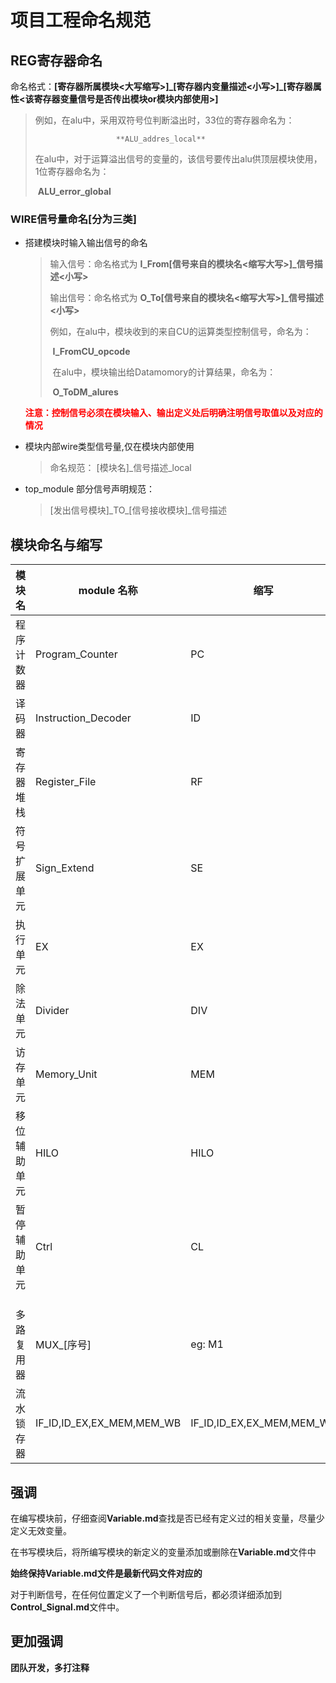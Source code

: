 # 项目工程命名规范

<!--Zarror_Wang,20210829-->

## REG寄存器命名

命名格式：**[寄存器所属模块<大写缩写>]\_[寄存器内变量描述<小写>]\_[寄存器属性<该寄存器变量信号是否传出模块or模块内部使用>]**

> 例如，在alu中，采用双符号位判断溢出时，33位的寄存器命名为：
>
>  						**ALU_addres_local**
>
> ​			在alu中，对于运算溢出信号的变量的，该信号要传出alu供顶层模块使用，1位寄存器命名为：
>
> ​						 **ALU_error_global**

### WIRE信号量命名[分为三类]

+ 搭建模块时输入输出信号的命名

  > 输入信号：命名格式为  **I\_From[信号来自的模块名<缩写大写>]\_信号描述<小写>**
  >
  > 输出信号：命名格式为 **O_To[信号来自的模块名<缩写大写>]_信号描述<小写>**
  >
  > 例如，在alu中，模块收到的来自CU的运算类型控制信号，命名为：
  >
  > ​						**I_FromCU_opcode**
  >
  > ​			在alu中，模块输出给Datamomory的计算结果，命名为：
  >
  > ​						**O_ToDM_alures**

  **<font color=red>注意：控制信号必须在模块输入、输出定义处后明确注明信号取值以及对应的情况</font>**

+ 模块内部wire类型信号量,仅在模块内部使用

  > 命名规范： [模块名]\_信号描述\_local

+ top_module 部分信号声明规范：

  > [发出信号模块]\_TO\_[信号接收模块]_信号描述

## 模块命名与缩写

| 模块名       | module 名称               | 缩写                      |
| ------------ | ------------------------- | ------------------------- |
| 程序计数器   | Program_Counter           | PC                        |
| 译码器       | Instruction_Decoder       | ID                        |
| 寄存器堆栈   | Register_File             | RF                        |
| 符号扩展单元 | Sign_Extend               | SE                        |
| 执行单元     | EX                        | EX                        |
| 除法单元     | Divider                   | DIV                       |
| 访存单元     | Memory_Unit               | MEM                       |
| 移位辅助单元 | HILO                      | HILO                      |
| 暂停辅助单元 | Ctrl                      | CL                        |
|              |                           |                           |
|              |                           |                           |
|              |                           |                           |
| 多路复用器   | MUX_[序号]                | eg: M1                    |
| 流水锁存器   | IF_ID,ID_EX,EX_MEM,MEM_WB | IF_ID,ID_EX,EX_MEM,MEM_WB |

## 强调

在编写模块前，仔细查阅**Variable.md**查找是否已经有定义过的相关变量，尽量少定义无效变量。

在书写模块后，将所编写模块的新定义的变量添加或删除在**Variable.md**文件中

**始终保持Variable.md文件是最新代码文件对应的**

对于判断信号，在任何位置定义了一个判断信号后，都必须详细添加到**Control_Signal.md**文件中。

## 更加强调

**团队开发，多打注释**

